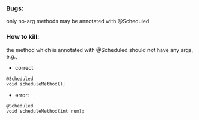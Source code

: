 ### Bugs:
only no-arg methods may be annotated with @Scheduled

### How to kill:
the method which is annotated with @Scheduled should not have any args, e.g.,

- correct: 
```
@Scheduled
void scheduleMethod();
```
- error:
```
@Scheduled
void scheduleMethod(int num);
```
